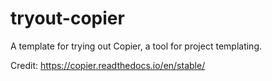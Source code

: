 # tryout-copier

A template for trying out Copier, a tool for project templating.

Credit: https://copier.readthedocs.io/en/stable/
